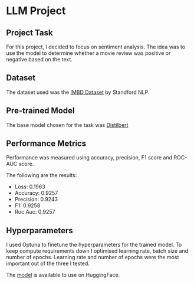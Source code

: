 # LLM Project

## Project Task
For this project, I decided to focus on sentiment analysis. The idea was to use the model to determine whether a movie review was positive or negative based on the text.

## Dataset
The dataset used was the [IMBD Dataset](https://huggingface.co/datasets/stanfordnlp/imdb) by Standford NLP.

## Pre-trained Model
The base model chosen for the task was [Distilbert](https://huggingface.co/distilbert/distilbert-base-uncased)

## Performance Metrics
Performance was measured using accuracy, precision, F1 score and ROC-AUC score.

The following are the results:
- Loss: 0.1963
- Accuracy: 0.9257
- Precision: 0.9243
- F1: 0.9258
- Roc Auc: 0.9257

## Hyperparameters
I used Optuna to finetune the hyperparameters for the trained model. To keep compute requirements down I optimised learning rate, batch size and number of epochs. Learning rate and number of epochs were the most important out of the three I tested.



The [model](https://huggingface.co/Gur212/LHL_LLM_Project) is available to use on HuggingFace.
